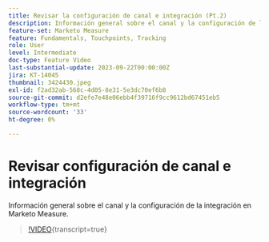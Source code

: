 ```yaml
---
title: Revisar la configuración de canal e integración (Pt.2)
description: Información general sobre el canal y la configuración de la integración en Marketo Measure.
feature-set: Marketo Measure
feature: Fundamentals, Touchpoints, Tracking
role: User
level: Intermediate
doc-type: Feature Video
last-substantial-update: 2023-09-22T00:00:00Z
jira: KT-14045
thumbnail: 3424430.jpeg
exl-id: f2ad32ab-568c-4d05-8e31-5e3dc70ef6b8
source-git-commit: d2efe7e48e06ebb4f39716f9cc9612bd67451eb5
workflow-type: tm+mt
source-wordcount: '33'
ht-degree: 0%

---
```


# Revisar configuración de canal e integración

Información general sobre el canal y la configuración de la integración en Marketo Measure.

>[!VIDEO](https://video.tv.adobe.com/v/3424430/?learn=on){transcript=true}
